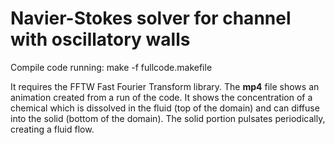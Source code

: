 # Navier-Stokes solver for channel with oscillatory walls
Compile code running:
make -f fullcode.makefile

It requires the FFTW Fast Fourier Transform library. The **mp4** file shows an animation created from a run of the code. It shows the concentration of a chemical which is dissolved in the fluid (top of the domain) and can diffuse into the solid (bottom of the domain). The solid portion pulsates periodically, creating a fluid flow.
